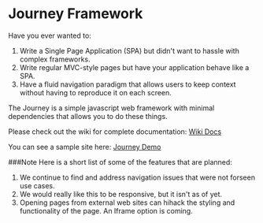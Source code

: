 # Journey Framework
Have you ever wanted to:
   1. Write a Single Page Application (SPA) but didn't want to hassle with complex frameworks.
   2. Write regular MVC-style pages but have your application behave like a SPA.
   3. Have a fluid navigation paradigm that allows users to keep context without having to reproduce it on each screen.

The Journey is a simple javascript web framework with minimal dependencies that allows you to do these things.

Please check out the wiki for complete documentation: [Wiki Docs](https://github.com/IntelliTect/journey/wiki/Home)

You can see a sample site here: [Journey Demo](http://journeydemo.azurewebsites.net/Journey)

###Note
Here is a short list of some of the features that are planned: 
   1. We continue to find and address navigation issues that were not forseen use cases.
   2. We would really like this to be responsive, but it isn't as of yet.
   3. Opening pages from external web sites can hihack the styling and functionality of the page. An Iframe option is coming.
